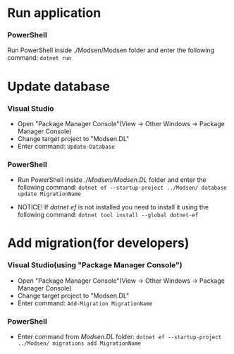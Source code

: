 # Run application
### PowerShell
Run PowerShell inside ./Modsen/Modsen folder and enter the following command: `dotnet run`

# Update database
### Visual Studio
- Open "Package Manager Console"(View -> Other Windows -> Package Manager Console)
- Change target project to "Modsen.DL"
- Enter command: `Update-Database`
### PowerShell
- Run PowerShell inside _./Modsen/Modsen.DL_ folder and enter the following command: `dotnet ef --startup-project ../Modsen/ database update MigrationName`

- NOTICE! If _dotnet ef_ is not installed you need to install it using the following command: `dotnet tool install --global dotnet-ef`

# Add migration(for developers)
### Visual Studio(using "Package Manager Console")
- Open "Package Manager Console"(View -> Other Windows -> Package Manager Console)
- Change target project to "Modsen.DL"
- Enter command:  `Add-Migration MigrationName`
### PowerShell
- Enter command from _Modsen.DL_ folder: `dotnet ef --startup-project ../Modsen/ migrations add MigrationName`
